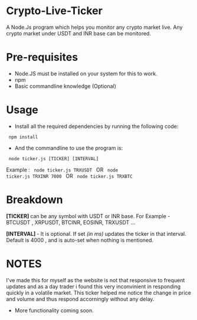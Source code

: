 # Crypto-Live-Ticker
 A Node.Js program which helps you monitor any crypto market live. Any crypto market under USDT and INR base can be monitored.

# Pre-requisites

- Node.JS must be installed on your system for this to work.
- npm 
- Basic commandline knowledge (Optional)

# Usage

- Install all the required dependencies by running the following code:

<code> npm install </code>

- And the commandline to use the program is:

<code> node ticker.js [TICKER] [INTERVAL] </code>

Example : <code> node ticker.js TRXUSDT </code> OR <code> node ticker.js TRXINR 7000 </code> OR <code> node ticker.js TRXBTC</code>

# Breakdown

<b> [TICKER] </b> can be any symbol with USDT or INR base. For Example - BTCUSDT , XRPUSDT, BTCINR, EOSINR, TRXUSDT ...

<b>[INTERVAL] </b>- It is optional. If set <i>(in ms) </i>updates the ticker in that interval. Default is 4000 , and is auto-set when nothing is mentioned.

# NOTES

I've made this for myself as the website is not that responsive to frequent updates and as a day trader i found this very inconvinient in responding quickly in a volatile market. This ticker helped me notice the change in price and volume and thus respond accorningly without any delay. 

- More functionality coming soon.
